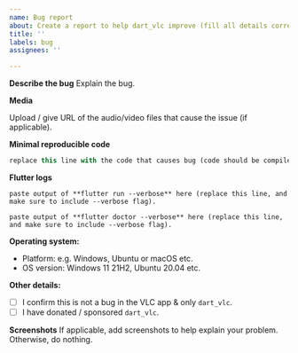 ```yaml
---
name: Bug report
about: Create a report to help dart_vlc improve (fill all details correctly otherwise issue will not be answered)
title: ''
labels: bug
assignees: ''

---
```


**Describe the bug**
Explain the bug.

**Media**

Upload / give URL of the audio/video files that cause the issue (if applicable).

**Minimal reproducible code**
```dart
replace this line with the code that causes bug (code should be compile-able & single-file)
```

**Flutter logs**
```
paste output of **flutter run --verbose** here (replace this line, and make sure to include --verbose flag).
```
```
paste output of **flutter doctor --verbose** here (replace this line, and make sure to include --verbose flag).
```

**Operating system:**
- Platform: e.g. Windows, Ubuntu or macOS etc.
- OS version: Windows 11 21H2, Ubuntu 20.04 etc.

**Other details:**
<!--
Add x inside the square brackets below (like [x]) to make a YES, otherwise leave as [ ] for NO.
-->

- [ ] I confirm this is not a bug in the VLC app & only `dart_vlc`.
- [ ] I have donated / sponsored `dart_vlc`.

**Screenshots**
If applicable, add screenshots to help explain your problem. Otherwise, do nothing.
